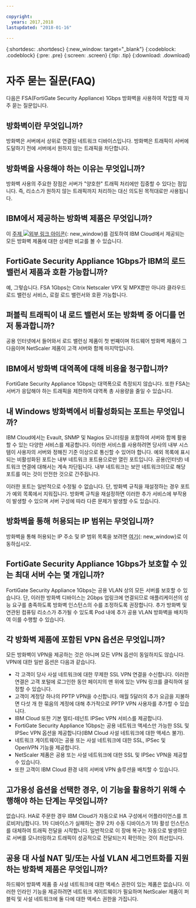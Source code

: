 ```yaml
---

copyright:
  years: 2017,2018
lastupdated: "2018-01-16"

---
```


{:shortdesc: .shortdesc}
{:new_window: target="_blank"}
{:codeblock: .codeblock}
{:pre: .pre}
{:screen: .screen}
{:tip: .tip}
{:download: .download}

# 자주 묻는 질문(FAQ)

다음은 FSA(FortiGate Security Appliance) 1Gbps 방화벽을 사용하여 작업할 때 자주 묻는 질문입니다.

## 방화벽이란 무엇입니까?

방화벽은 서버에서 상위로 연결된 네트워크 디바이스입니다. 방화벽은 트래픽이 서버에 도달하기 전에 서버에서 원하지 않는 트래픽을 차단합니다.

## 방화벽을 사용해야 하는 이유는 무엇입니까?

방화벽 사용의 주요한 장점은 서버가 "양호한" 트래픽 처리에만 집중할 수 있다는 점입니다. 즉, 리소스가 원하지 않는 트래픽까지 처리하는 대신 의도된 목적대로만 사용됩니다.

## IBM에서 제공하는 방화벽 제품은 무엇입니까?
이 [주제 ![외부 링크 아이콘](../../icons/launch-glyph.svg "외부 링크 아이콘")](https://console.bluemix.net/docs/infrastructure/fortigate-10g/explore-firewalls.html#explore-firewalls){: new_window}를 검토하여 IBM Cloud에서 제공되는 모든 방화벽 제품에 대한 상세한 비교를 볼 수 있습니다. 

## FortiGate Security Appliance 1Gbps가 IBM의 로드 밸런서 제품과 호환 가능합니까?

예, 그렇습니다. FSA 1Gbps는 Citrix Netscaler VPX 및 MPX뿐만 아니라 클라우드 로드 밸런싱 서비스, 로컬 로드 밸런서와 호환 가능합니다.

## 퍼블릭 트래픽이 내 로드 밸런서 또는 방화벽 중 어디를 먼저 통과합니까?

공용 인터넷에서 들어와서 로드 밸런싱 제품이 첫 번째이며 하드웨어 방화벽 제품이 그 다음이며 NetScaler 제품이 고객 서버와 함께 마지막입니다.

## IBM에서 방화벽 대역폭에 대해 비용을 청구합니까?

FortiGate Security Appliance 1Gbps는 대역폭으로 측정되지 않습니다. 또한 FSA는 서버가 응답해야 하는 트래픽을 제한하여 대역폭 총 사용량을 줄일 수 있습니다.

## 내 Windows 방화벽에서 비활성화되는 포트는 무엇입니까?

IBM Cloud에서는 Evault, SNMP 및 Nagios 모니터링을 포함하여 서버와 함께 활용할 수 있는 다양한 서비스를 제공합니다. 이러한 서비스를 사용하려면 당사의 내부 시스템이 사용자의 서버와 정해진 기준 이상으로 통신할 수 있어야 합니다. 예외 목록에 표시되는 비활성화된 포트는 내부 네트워크 포트용으로만 열린 포트입니다. 공용(인터넷) 네트워크 연결에 대해서는 계속 차단됩니다. 내부 네트워크는 보안 네트워크이므로 해당 포트를 여는 것이 안전한 것으로 간주됩니다.

이러한 포트는 일반적으로 수정될 수 없습니다. 단, 방화벽 규칙을 재설정하는 경우 포트가 예외 목록에서 지워집니다. 방화벽 규칙을 재설정하면 이러한 추가 서비스에 부작용이 발생할 수 있으며 서버 구성에 따라 다른 문제가 발생할 수도 있습니다.

## 방화벽을 통해 허용되는 IP 범위는 무엇입니까?

방화벽을 통해 허용되는 IP 주소 및 IP 범위 목록을 보려면 [여기](https://console.bluemix.net/docs/infrastructure/hardware-firewall-dedicated/ips.html){: new_window}로 이동하십시오. 

## FortiGate Security Appliance 1Gbps가 보호할 수 있는 최대 서버 수는 몇 개입니까?

FortiGate Security Appliance 1Gbps는 공용 VLAN 상의 모든 서버를 보호할 수 있습니다. 단, 이러한 방화벽 디바이스는 2Gbps 업링크에 연결되므로 애플리케이션의 성능 요구를 충족하도록 방화벽 인스턴스의 수를 조정하도록 권장합니다. 추가 방화벽 및 연관된 컴퓨팅 리소스가 추가될 수 있도록 Pod 내에 추가 공용 VLAN 방화벽을 배치하여 이를 수행할 수 있습니다.

## 각 방화벽 제품에 포함된 VPN 옵션은 무엇입니까?

모든 방화벽이 VPN을 제공하는 것은 아니며 모든 VPN 옵션이 동일하지도 않습니다. VPN에 대한 일반 옵션은 다음과 같습니다.

* 각 고객이 당사 사설 네트워크에 대한 무제한 SSL VPN 연결을 수신합니다. 이러한 연결은 고객 포털에 로그인한 동안 페이지의 맨 위에 있는 VPN 링크를 클릭하여 설정할 수 있습니다.
* 고객이 계정당 하나의 PPTP VPN을 수신합니다. 매월 5달러의 추가 요금을 지불하면 다섯 개 한 묶음의 계정에 대해 추가적으로 PPTP VPN 사용자를 추가할 수 있습니다.
* IBM Cloud 또한 기본 멀티-테넌트 IPSec VPN 서비스를 제공합니다.
* FortiGate Security Appliance 1Gbps는 공용 네트워크 액세스만 가능한 SSL 및 IPSec VPN 옵션을 제공합니다(IBM Cloud 사설 네트워크에 대한 액세스 불가).
* 네트워크 게이트웨이는 공용 또는 사설 네트워크에 대한 SSL, IPSec 및 OpenVPN 기능을 제공합니다.
* NetScaler 제품은 공용 또는 사설 네트워크에 대한 SSL 및 IPSec VPN을 제공할 수 있습니다.
* 또한 고객이 IBM Cloud 환경 내의 서버에 VPN 솔루션을 배치할 수 있습니다.

## 고가용성 옵션을 선택한 경우, 이 기능을 활용하기 위해 수행해야 하는 단계는 무엇입니까?

없습니다. HA로 주문한 경우 IBM Cloud가 자동으로 HA 구성에서 어플라이언스를 프로비저닝합니다. 1차 디바이스가 실패하는 경우 2차 수동 디바이스가 1차 활성 인스턴스를 대체하여 트래픽 전달을 시작합니다. 일반적으로 이 장애 복구는 자동으로 발생하므로 서버를 모니터링하고 트래픽이 성공적으로 전달되는지 확인하는 것이 최선입니다.

## 공용 대 사설 NAT 및/또는 사설 VLAN 세그먼트화를 지원하는 방화벽 제품은 무엇입니까?

하드웨어 방화벽 제품 중 사설 네트워크에 대한 액세스 권한이 있는 제품은 없습니다. 이러한 인라인 기능을 제공하려면 네트워크 게이트웨이가 필요하며 NetScaler 제품이 퍼블릭 및 사설 네트워크에 둘 다에 대한 액세스 권한을 가집니다.
